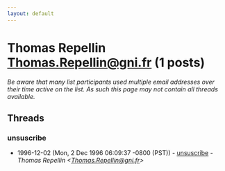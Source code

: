 ```yaml
---
layout: default
---
```


# Thomas Repellin <Thomas.Repellin@gni.fr> (1 posts)

_Be aware that many list participants used multiple email addresses over their time active on the list. As such this page may not contain all threads available._

## Threads

### unsuscribe
+ 1996-12-02 (Mon, 2 Dec 1996 06:09:37 -0800 (PST)) - [unsuscribe](/archive/1996/12/1a24c21303763d21cc1d6ac1933c38bccc669d2bb3c1d667832d235d01cf46a6) - _Thomas Repellin \<Thomas.Repellin@gni.fr\>_

